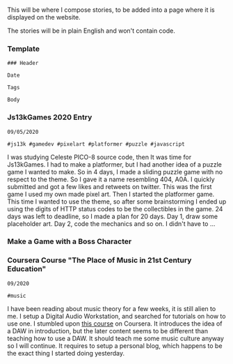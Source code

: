 ### 

This will be where I compose stories, to be added into a page where it is displayed on the website.

The stories will be in plain English and won't contain code.


### Template

    ### Header

    Date

    Tags

    Body


### Js13kGames 2020 Entry

    09/05/2020

    #js13k #gamedev #pixelart #platformer #puzzle #javascript

I was studying Celeste PICO-8 source code, then It was time for Js13kGames. I had to make a platformer, but I had another idea of a puzzle game I wanted to make. So in 4 days, I made a sliding puzzle game with no respect to the theme. So I gave it a name resembling 404, A0A. I quickly submitted and got a few likes and retweets on twitter. This was the first game I used my own made pixel art. Then I started the platformer game. This time I wanted to use the theme, so after some brainstorming I ended up using the digits of HTTP status codes to be the collectibles in the game. 24 days was left to deadline, so I made a plan for 20 days. Day 1, draw some placeholder art. Day 2, code the mechanics and so on. I didn't have to ...


### Make a Game with a Boss Character

### Coursera Course "The Place of Music in 21st Century Education"

    09/2020

    #music

I have been reading about music theory for a few weeks, it is still alien to me. I setup a Digital Audio Workstation, and searched for tutorials on how to use one. I stumbled upon [this course](https://www.coursera.org/learn/music-education) on Coursera. It introduces the idea of a DAW in introduction, but the later content seems to be different than teaching how to use a DAW. It should teach me some music culture anyway so I will continue. It requires to setup a personal blog, which happens to be the exact thing I started doing yesterday.
